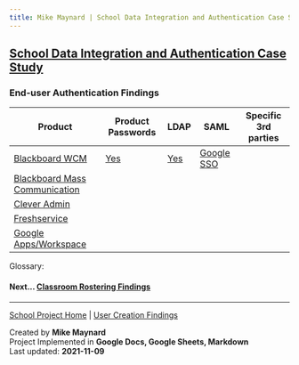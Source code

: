 ```yaml
---
title: Mike Maynard | School Data Integration and Authentication Case Study - End-user Authentication
---
```

## [School Data Integration and Authentication Case Study](./)

### End-user Authentication Findings


| Product | Product Passwords | LDAP | SAML | Specific 3rd parties |
| ------- | ----------------- | ---- | ---- | -------------------- |
| [Blackboard WCM](https://www.blackboard.com/engage-your-community/websites-branding/web-community-manager) | [Yes](https://help.blackboard.com/Web_Community_Manager/Administrator/Data_Integration_And_Automation/LDAP) | [Yes](https://help.blackboard.com/Web_Community_Manager/Administrator/Data_Integration_And_Automation/SAML) | [Google SSO](https://help.blackboard.com/Web_Community_Manager/Administrator/Users_and_Groups/Authentication/Google_Single_Sign-in) |
| [Blackboard Mass Communication](https://www.blackboard.com/engage-your-community/communications/mass-notifications-for-k-12) |
| [Clever Admin](https://support.clever.com/hc/s/articles/360026950471) |
| [Freshservice](https://freshservice.com/) |
| [Google Apps/Workspace](https://edu.google.com/why-google/k-12-solutions/) |

Glossary:




#### Next... [Classroom Rostering Findings](rostering_findings.html)



---
[School Project Home](./) | [User Creation Findings](account_findings.html)

Created by **Mike Maynard**<BR>
Project Implemented in **Google Docs, Google Sheets, Markdown**<BR>
Last updated:  **2021-11-09**
